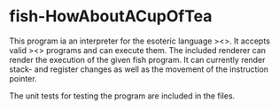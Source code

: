 # fish-HowAboutACupOfTea
This program ia an interpreter for the esoteric language ><>. It accepts valid ><> programs and can execute them.
The included renderer can render the execution of the given fish program.
It can currently render stack- and register changes as well as the movement of the instruction pointer.

The unit tests for testing the program are included in the files.
